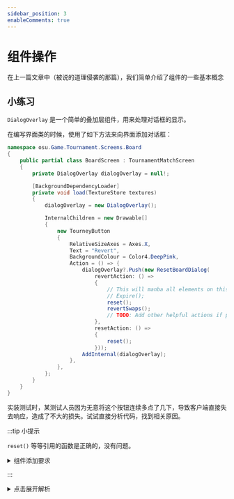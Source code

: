 ```yaml
---
sidebar_position: 3
enableComments: true
---
```


# 组件操作

在上一篇文章中（被说的道理侵袭的那篇），我们简单介绍了组件的一些基本概念

## 小练习

`DialogOverlay` 是一个简单的叠加层组件，用来处理对话框的显示。

在编写界面类的时候，使用了如下方法来向界面添加对话框：

```csharp
namespace osu.Game.Tournament.Screens.Board
{
    public partial class BoardScreen : TournamentMatchScreen
    {
        private DialogOverlay dialogOverlay = null!;

        [BackgroundDependencyLoader]
        private void load(TextureStore textures)
        {
            dialogOverlay = new DialogOverlay();

            InternalChildren = new Drawable[]
            {
                new TourneyButton
                {
                    RelativeSizeAxes = Axes.X,
                    Text = "Revert",
                    BackgroundColour = Color4.DeepPink,
                    Action = () => {
                        dialogOverlay?.Push(new ResetBoardDialog(
                            revertAction: () =>
                            {
                                // This will manba all elements on this view out of the screen. Don't use this!
                                // Expire();
                                reset();
                                revertSwaps();
                                // TODO: Add other helpful actions if possible
                            },
                            resetAction: () =>
                            {
                                reset();
                            }));
                        AddInternal(dialogOverlay);
                    },
                },
            };
        }
    }
}
```

实装测试时，某测试人员因为无意将这个按钮连续多点了几下，导致客户端直接失去响应，造成了不大的损失。试试直接分析代码，找到相关原因。

:::tip 小提示

`reset()` 等等引用的函数是正确的，没有问题。

<details>

<summary>组件添加要求</summary>

在 osu!lazer 的基础界面框架中，不允许将一个组件添加到多个容器 (**Container**) 中。

</details>

:::

<details>

<summary>点击展开解析</summary>

常常使用 osu!lazer 的各位可能会注意到，对话框的弹出与消失都是有动画的。具体来讲，这个动画主要是渐显+放大，在渐显结束（透明度为 `1f`）时对话框会暂时阻止用户与下层元素的交互。

同样地，在用户点击对话框的透明区域（也就是没有东西显示的部分）之后对话框开始渐隐+缩小的动画，很短一段时间后用户就能与下层的元素继续交互。但此时由于对话框的动画尚未完全结束，对话框叠加层类依然没有清理完毕。

上述代码的问题主要在于，每次点击按钮时，都会在容器中添加一个 `dialogOverlay` 组件的实例引用。若碰巧在容器中有未清理的 `dialogOverlay` 时点击按钮触发了添加动作，则会因为同一组件无法多开而报错。

</details>
